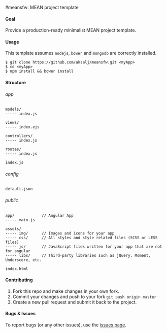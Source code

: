 #meansfw: MEAN project template

#### Goal
Provide a production-ready minimalist MEAN project template.

#### Usage
This template assumes `nodejs`, `bower` and `mongodb` are correctly installed.

```shell
$ git clone https://github.com/aksalj/meansfw.git <myApp>
$ cd <myApp>
$ npm install && bower install
```

#### Structure

###### app

    models/
    ----- index.js
    
    views/
    ----- index.ejs
    
    controllers/
    ----- index.js
    
    routes/
    ----- index.js
    
    index.js

###### config

    default.json


###### public

    app/            // Angular App
    ----- main.js
    
    assets/
    ----- img/      // Images and icons for your app
    ----- css/      // All styles and style related files (SCSS or LESS files)
    ----- js/       // JavaScript files written for your app that are not for angular
    ----- libs/     // Third-party libraries such as jQuery, Moment, Underscore, etc.
    
    index.html






#### Contributing

1. Fork this repo and make changes in your own fork.
2. Commit your changes and push to your fork `git push origin master`
3. Create a new pull request and submit it back to the project.


#### Bugs & Issues

To report bugs (or any other issues), use the [issues page](https://github.com/aksalj/meansfw/issues).
